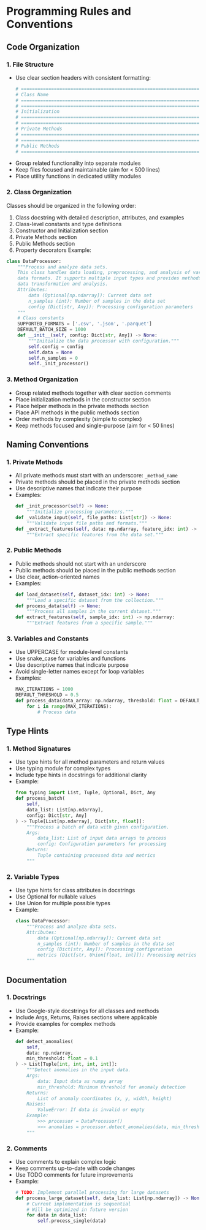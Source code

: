 # Programming Rules and Conventions
## Code Organization
### 1. File Structure
- Use clear section headers with consistent formatting:
  ```python
  # =====================================================================
  # Class Name
  # =====================================================================
  # =====================================================================
  # Initialization
  # =====================================================================
  # =====================================================================
  # Private Methods
  # =====================================================================
  # =====================================================================
  # Public Methods
  # =====================================================================
  ```
- Group related functionality into separate modules
- Keep files focused and maintainable (aim for < 500 lines)
- Place utility functions in dedicated utility modules
### 2. Class Organization
Classes should be organized in the following order:
1. Class docstring with detailed description, attributes, and examples
2. Class-level constants and type definitions
3. Constructor and Initialization section
4. Private Methods section
5. Public Methods section
6. Property decorators
Example:
```python
class DataProcessor:
    """Process and analyze data sets.
    This class handles data loading, preprocessing, and analysis of various
    data formats. It supports multiple input types and provides methods for
    data transformation and analysis.
    Attributes:
        data (Optional[np.ndarray]): Current data set
        n_samples (int): Number of samples in the data set
        config (Dict[str, Any]): Processing configuration parameters
    """
    # Class constants
    SUPPORTED_FORMATS = ['.csv', '.json', '.parquet']
    DEFAULT_BATCH_SIZE = 1000
    def __init__(self, config: Dict[str, Any]) -> None:
        """Initialize the data processor with configuration."""
        self.config = config
        self.data = None
        self.n_samples = 0
        self._init_processor()
```
### 3. Method Organization
- Group related methods together with clear section comments
- Place initialization methods in the constructor section
- Place helper methods in the private methods section
- Place API methods in the public methods section
- Order methods by complexity (simple to complex)
- Keep methods focused and single-purpose (aim for < 50 lines)
## Naming Conventions
### 1. Private Methods
- All private methods must start with an underscore: `_method_name`
- Private methods should be placed in the private methods section
- Use descriptive names that indicate their purpose
- Examples:
  ```python
  def _init_processor(self) -> None:
      """Initialize processing parameters."""
  def _validate_input(self, file_paths: List[str]) -> None:
      """Validate input file paths and formats."""
  def _extract_features(self, data: np.ndarray, feature_idx: int) -> np.ndarray:
      """Extract specific features from the data set."""
  ```
### 2. Public Methods
- Public methods should not start with an underscore
- Public methods should be placed in the public methods section
- Use clear, action-oriented names
- Examples:
  ```python
  def load_dataset(self, dataset_idx: int) -> None:
      """Load a specific dataset from the collection."""
  def process_data(self) -> None:
      """Process all samples in the current dataset."""
  def extract_features(self, sample_idx: int) -> np.ndarray:
      """Extract features from a specific sample."""
  ```
### 3. Variables and Constants
- Use UPPERCASE for module-level constants
- Use snake_case for variables and functions
- Use descriptive names that indicate purpose
- Avoid single-letter names except for loop variables
- Examples:
  ```python
  MAX_ITERATIONS = 1000
  DEFAULT_THRESHOLD = 0.5
  def process_data(data_array: np.ndarray, threshold: float = DEFAULT_THRESHOLD) -> np.ndarray:
      for i in range(MAX_ITERATIONS):
          # Process data
  ```
## Type Hints
### 1. Method Signatures
- Use type hints for all method parameters and return values
- Use typing module for complex types
- Include type hints in docstrings for additional clarity
- Example:
  ```python
  from typing import List, Tuple, Optional, Dict, Any
  def process_batch(
      self,
      data_list: List[np.ndarray],
      config: Dict[str, Any]
  ) -> Tuple[List[np.ndarray], Dict[str, float]]:
      """Process a batch of data with given configuration.
      Args:
          data_list: List of input data arrays to process
          config: Configuration parameters for processing
      Returns:
          Tuple containing processed data and metrics
      """
  ```
### 2. Variable Types
- Use type hints for class attributes in docstrings
- Use Optional for nullable values
- Use Union for multiple possible types
- Example:
  ```python
  class DataProcessor:
      """Process and analyze data sets.
      Attributes:
          data (Optional[np.ndarray]): Current data set
          n_samples (int): Number of samples in the data set
          config (Dict[str, Any]): Processing configuration
          metrics (Dict[str, Union[float, int]]): Processing metrics
      """
  ```
## Documentation
### 1. Docstrings
- Use Google-style docstrings for all classes and methods
- Include Args, Returns, Raises sections where applicable
- Provide examples for complex methods
- Example:
  ```python
  def detect_anomalies(
      self,
      data: np.ndarray,
      min_threshold: float = 0.1
  ) -> List[Tuple[int, int, int, int]]:
      """Detect anomalies in the input data.
      Args:
          data: Input data as numpy array
          min_threshold: Minimum threshold for anomaly detection
      Returns:
          List of anomaly coordinates (x, y, width, height)
      Raises:
          ValueError: If data is invalid or empty
      Example:
          >>> processor = DataProcessor()
          >>> anomalies = processor.detect_anomalies(data, min_threshold=0.05)
      """
  ```
### 2. Comments
- Use comments to explain complex logic
- Keep comments up-to-date with code changes
- Use TODO comments for future improvements
- Example:
  ```python
  # TODO: Implement parallel processing for large datasets
  def process_large_dataset(self, data_list: List[np.ndarray]) -> None:
      # Current implementation is sequential
      # Will be optimized in future version
      for data in data_list:
          self.process_single(data)
  ```